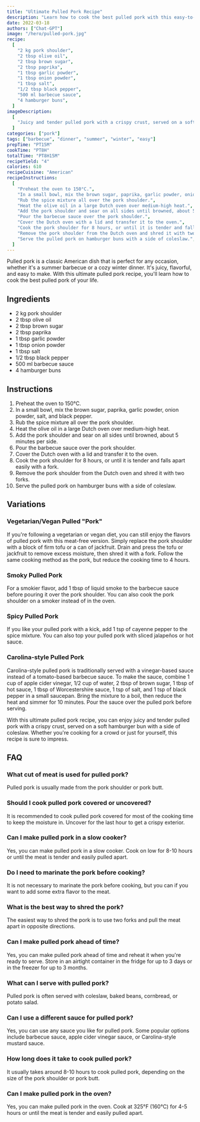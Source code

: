 ```yaml
---
title: "Ultimate Pulled Pork Recipe"
description: "Learn how to cook the best pulled pork with this easy-to-follow recipe. Perfect for a summer barbecue or a cozy winter dinner!"
date: 2022-03-18
authors: ["Chat-GPT"]
image: "/hero/pulled-pork.jpg"
recipe:
  [
    "2 kg pork shoulder",
    "2 tbsp olive oil",
    "2 tbsp brown sugar",
    "2 tbsp paprika",
    "1 tbsp garlic powder",
    "1 tbsp onion powder",
    "1 tbsp salt",
    "1/2 tbsp black pepper",
    "500 ml barbecue sauce",
    "4 hamburger buns",
  ]
imageDescription:
  [
    "Juicy and tender pulled pork with a crispy crust, served on a soft hamburger bun with a side of coleslaw.",
  ]
categories: ["pork"]
tags: ["barbecue", "dinner", "summer", "winter", "easy"]
prepTime: "PT15M"
cookTime: "PT8H"
totalTime: "PT8H15M"
recipeYield: "4"
calories: 610
recipeCuisine: "American"
recipeInstructions:
  [
    "Preheat the oven to 150°C.",
    "In a small bowl, mix the brown sugar, paprika, garlic powder, onion powder, salt, and black pepper.",
    "Rub the spice mixture all over the pork shoulder.",
    "Heat the olive oil in a large Dutch oven over medium-high heat.",
    "Add the pork shoulder and sear on all sides until browned, about 5 minutes per side.",
    "Pour the barbecue sauce over the pork shoulder.",
    "Cover the Dutch oven with a lid and transfer it to the oven.",
    "Cook the pork shoulder for 8 hours, or until it is tender and falls apart easily with a fork.",
    "Remove the pork shoulder from the Dutch oven and shred it with two forks.",
    "Serve the pulled pork on hamburger buns with a side of coleslaw.",
  ]
---
```


Pulled pork is a classic American dish that is perfect for any occasion, whether it's a summer barbecue or a cozy winter dinner. It's juicy, flavorful, and easy to make. With this ultimate pulled pork recipe, you'll learn how to cook the best pulled pork of your life.

## Ingredients

- 2 kg pork shoulder
- 2 tbsp olive oil
- 2 tbsp brown sugar
- 2 tbsp paprika
- 1 tbsp garlic powder
- 1 tbsp onion powder
- 1 tbsp salt
- 1/2 tbsp black pepper
- 500 ml barbecue sauce
- 4 hamburger buns

## Instructions

1. Preheat the oven to 150°C.
2. In a small bowl, mix the brown sugar, paprika, garlic powder, onion powder, salt, and black pepper.
3. Rub the spice mixture all over the pork shoulder.
4. Heat the olive oil in a large Dutch oven over medium-high heat.
5. Add the pork shoulder and sear on all sides until browned, about 5 minutes per side.
6. Pour the barbecue sauce over the pork shoulder.
7. Cover the Dutch oven with a lid and transfer it to the oven.
8. Cook the pork shoulder for 8 hours, or until it is tender and falls apart easily with a fork.
9. Remove the pork shoulder from the Dutch oven and shred it with two forks.
10. Serve the pulled pork on hamburger buns with a side of coleslaw.

## Variations

### Vegetarian/Vegan Pulled "Pork"

If you're following a vegetarian or vegan diet, you can still enjoy the flavors of pulled pork with this meat-free version. Simply replace the pork shoulder with a block of firm tofu or a can of jackfruit. Drain and press the tofu or jackfruit to remove excess moisture, then shred it with a fork. Follow the same cooking method as the pork, but reduce the cooking time to 4 hours.

### Smoky Pulled Pork

For a smokier flavor, add 1 tbsp of liquid smoke to the barbecue sauce before pouring it over the pork shoulder. You can also cook the pork shoulder on a smoker instead of in the oven.

### Spicy Pulled Pork

If you like your pulled pork with a kick, add 1 tsp of cayenne pepper to the spice mixture. You can also top your pulled pork with sliced jalapeños or hot sauce.

### Carolina-style Pulled Pork

Carolina-style pulled pork is traditionally served with a vinegar-based sauce instead of a tomato-based barbecue sauce. To make the sauce, combine 1 cup of apple cider vinegar, 1/2 cup of water, 2 tbsp of brown sugar, 1 tbsp of hot sauce, 1 tbsp of Worcestershire sauce, 1 tsp of salt, and 1 tsp of black pepper in a small saucepan. Bring the mixture to a boil, then reduce the heat and simmer for 10 minutes. Pour the sauce over the pulled pork before serving.

With this ultimate pulled pork recipe, you can enjoy juicy and tender pulled pork with a crispy crust, served on a soft hamburger bun with a side of coleslaw. Whether you're cooking for a crowd or just for yourself, this recipe is sure to impress.

## FAQ

### What cut of meat is used for pulled pork?

Pulled pork is usually made from the pork shoulder or pork butt.

### Should I cook pulled pork covered or uncovered?

It is recommended to cook pulled pork covered for most of the cooking time to keep the moisture in. Uncover for the last hour to get a crispy exterior.

### Can I make pulled pork in a slow cooker?

Yes, you can make pulled pork in a slow cooker. Cook on low for 8-10 hours or until the meat is tender and easily pulled apart.

### Do I need to marinate the pork before cooking?

It is not necessary to marinate the pork before cooking, but you can if you want to add some extra flavor to the meat.

### What is the best way to shred the pork?

The easiest way to shred the pork is to use two forks and pull the meat apart in opposite directions.

### Can I make pulled pork ahead of time?

Yes, you can make pulled pork ahead of time and reheat it when you're ready to serve. Store in an airtight container in the fridge for up to 3 days or in the freezer for up to 3 months.

### What can I serve with pulled pork?

Pulled pork is often served with coleslaw, baked beans, cornbread, or potato salad.

### Can I use a different sauce for pulled pork?

Yes, you can use any sauce you like for pulled pork. Some popular options include barbecue sauce, apple cider vinegar sauce, or Carolina-style mustard sauce.

### How long does it take to cook pulled pork?

It usually takes around 8-10 hours to cook pulled pork, depending on the size of the pork shoulder or pork butt.

### Can I make pulled pork in the oven?

Yes, you can make pulled pork in the oven. Cook at 325°F (160°C) for 4-5 hours or until the meat is tender and easily pulled apart.
